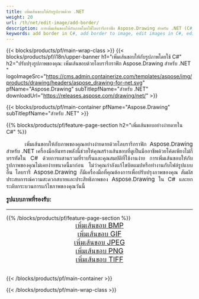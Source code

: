 ```yaml
---
title: เพิ่มเส้นขอบให้กับรูปภาพด้วย .NET
weight: 20
url: /th/net/edit-image/add-border/
description: การเพิ่มเส้นขอบให้กับภาพโดยใช้ไลบรารีกราฟิก Aspose.Drawing สำหรับ .NET (C#)
keywords: add border in C#, add border to image, edit images in C#, edit bitmap, graphic library สำหรับ .NET
---
```


{{< blocks/products/pf/main-wrap-class >}}
{{< blocks/products/pf/i18n/upper-banner h1="เพิ่มเส้นขอบให้กับรูปภาพโดยใช้ C#" h2="ปรับปรุงรูปภาพของคุณ: เพิ่มเส้นขอบด้วยไลบรารีกราฟิก Aspose.Drawing สำหรับ .NET " logoImageSrc="https://cms.admin.containerize.com/templates/aspose/img/products/drawing/headers/aspose_drawing-for-net.svg" pfName="Aspose.Drawing" subTitlepfName="สำหรับ .NET" downloadUrl="https://releases.aspose.com/drawing/net/" >}}

{{< blocks/products/pf/main-container pfName="Aspose.Drawing" subTitlepfName="สำหรับ .NET" >}}

{{% blocks/products/pf/feature-page-section  h2="เพิ่มเส้นขอบอย่างง่ายดายใน C#" %}}
<p align="justify" style="text-indent:50px;font-size:15px;">
เพิ่มเส้นขอบให้กับภาพของคุณอย่างง่ายดายด้วยไลบรารีกราฟิก Aspose.Drawing สำหรับ .NET เครื่องมืออันทรงพลังนี้ช่วยให้คุณสร้างเส้นขอบที่ดูเป็นมืออาชีพด้วยโค้ดเพียงไม่กี่บรรทัดใน C# ด้วยการผสานรวมที่ราบรื่นและคุณสมบัติที่ใช้งานง่าย การเพิ่มเส้นขอบให้กับรูปภาพของคุณไม่เคยง่ายขนาดนี้มาก่อน ไม่ว่าคุณกำลังแก้ไขบิตแมปหรือทำงานกับไฟล์รูปแบบอื่น ไลบรารี Aspose.Drawing ก็มีเครื่องมือที่คุณต้องการเพื่อปรับปรุงภาพของคุณ สัมผัสประสบการณ์ความสะดวกสบายและประสิทธิภาพของ Aspose.Drawing ใน C# และยกระดับกระบวนการแก้ไขภาพของคุณวันนี้</p>

<h3 style="margin-top:16px;">
รูปแบบภาพที่รองรับ:
</h3>

<hr/>
{{% /blocks/products/pf/feature-page-section %}}
<div class="container-fluid productfamilypage bg-gray">
    <div class="convertypes bg-gray agp-content section">
        <div class="container">
		    <div class="row other-converters" style="font-size: 19px;text-align:center;">
		        <div class='col-md-3 other-converter remove-lp remove-rp'><a href="bmp/" style="padding:15px;">เพิ่มเส้นขอบ BMP</a></div>
                <div class='col-md-3 other-converter remove-lp remove-rp'><a href="gif/" style="padding:15px;">เพิ่มเส้นขอบ GIF</a></div>
                <div class='col-md-3 other-converter remove-lp remove-rp'><a href="jpeg/" style="padding:15px;">เพิ่มเส้นขอบ JPEG</a></div>
                <div class='col-md-3 other-converter remove-lp remove-rp'><a href="png/" style="padding:15px;">เพิ่มเส้นขอบ PNG</a></div>
                <div class='col-md-3 other-converter remove-lp remove-rp'><a href="tiff/" style="padding:15px;">เพิ่มเส้นขอบ TIFF</a></div>
            </div>
        </div>
    </div>
</div>
<br/>

{{< /blocks/products/pf/main-container >}}

{{< /blocks/products/pf/main-wrap-class >}}
